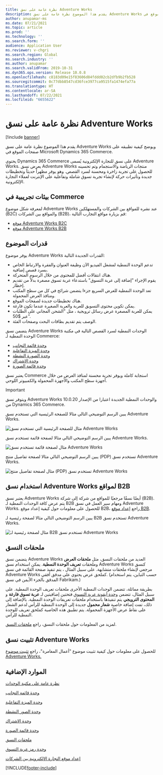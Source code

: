 ```yaml
---
title: نظرة عامة على نسق Adventure Works
description: يقدم هذا الموضوع نظرة عامة على نسق Adventure Works ويوضح كيفية تطبيقه على صفحات الموقع في Microsoft Dynamics 365 Commerce.
author: anupamar-ms
ms.date: 07/21/2021
ms.topic: article
ms.prod: ''
ms.technology: ''
ms.search.form: ''
audience: Application User
ms.reviewer: v-chgri
ms.search.region: Global
ms.search.industry: ''
ms.author: anupamar
ms.search.validFrom: 2019-10-31
ms.dyn365.ops.version: Release 10.0.8
ms.openlocfilehash: c8183d09e15f83606d84fddd02cb2dfb9b2fb528
ms.sourcegitcommit: 0c77dbb8547cd36fce3977ca9515fa1474efa77a
ms.translationtype: HT
ms.contentlocale: ar-SA
ms.lasthandoff: 07/22/2021
ms.locfileid: "6655622"
---
```

# <a name="adventure-works-theme-overview"></a>نظرة عامة على نسق Adventure Works

[!include [banner](includes/banner.md)]

يقدم هذا الموضوع نظرة عامة على نسق Adventure Works ويوضح كيفية تطبيقه على صفحات الموقع في Microsoft Dynamics 365 Commerce.

يحتوي Dynamics 365 Commerce على نسق للتجارة الإلكترونية يُسمى Adventure Works. يعرض نسق Adventure Works منتجات الرياضة والاستجمام وتم تحسينه للحصول على تجربة زاخرة ومحسنة لسرد القصص. وهو يوفر مظهراً حديثاً وتخطيطات جديدة وتأثيرات حركة لإنشاء تجربة تسوق شاملة وتفاعلية على الإنترنت لعملاء التجارة الإلكترونية.

## <a name="trial-environments-in-commerce"></a>بيئات تجريبية في Commerce

لمعرفة شكل موضوع Adventure Works عند نشره للمواقع بين الشركات والمستهلكين (B2C) والمواقع بين الشركات (B2B)، قم بزيارة مواقع التجارب التالية:

- [موقع Adventure Works B2C](https://www.adventure-works.com/)
- [موقع Adventure Works B2B](https://www.adventure-works.com/business)

## <a name="theme-capabilities"></a>قدرات الموضوع

يوفر موضوع Adventure Works القدرات الجديدة التالية:

- تدعم الوحدة النمطية لمشغل الفيديو الآن وظيفة العنوان والفقرة والارتباط الخاص بسرد قصص إضافية.
- هناك انتقالات أفضل للمحتوى من خلال الرسوم المتحركة.
- يقوم الإجراء "إضافة إلى عربة التسوق" باستدعاء عربة تسوق مصغرة بدلاً من تقديم إخطار.
- تعد الوحدة النمطية للعرض السريع جزءا يتضمن شرائح في كل من سطح المكتب ومنافذ العرض المحمولة.
- هناك تخطيطات جديدة لصفحات الموقع. 
- يمكن تكوين محتوى التسويق للعربة والعربة الصغيرة عندما تكون فارغة.
- يمكن للعربة المصغرة عرض رسائل ترويجية ، مثل "الشحن المجاني على الطلبات عبر $50".
- الوصف يتم تقديم بطاقات البحث وصفحات الفئة.

يتضمن نسق Adventure Works الوحدات النمطية لسرد القصص التالية في مكتبة الوحدة النمطية لـ Commerce:

- [وحدة قائمة التجانب](tile-list-module.md)
- [وحدة الميزة التفاعلية](interactive-feature-module.md)
- [وحدة الصورة النشطة](active-image-module.md)
- [وحدة الاشتراك](subscribe-module.md)
- [وحدة قائمة الصورة](image-list-module.md)

يعتبر نسق Commerce استجابة كاملة ويوفر تجربة محسنة لمنافذ العرض من خلال أجهزة سطح المكتب والأجهزة المحمولة والكمبيوتر اللوحي.

> [!IMPORTANT]
> ويتوفر نسق Adventure Works والوحدات النمطية الجديدة اعتبارا من الإصدار 10.0.20 من Dynamics 365 Commerce.

يبين الرسم التوضيحي التالي مثالا للصفحة الرئيسية التي تستخدم نسق Adventure Works.

![مثال للصفحة الرئيسية التي تستخدم نسق Adventure Works](./media/aw_b2c.PNG)

يبين الرسم التوضيحي التالي مثالا لصفحة قائمة تستخدم نسق Adventure Works.

![مثال لصفحة قائمة تستخدم نسق Adventure Works](./media/Aw_list.PNG)

يبين الرسم التوضيحي التالي مثالا لصفحة تفاصيل منتج (PDP) تستخدم نسق Adventure Works.

![مثال لصفحة تفاصيل منتج (PDP) تستخدم نسق Adventure Works](./media/aw_pdp.PNG)

## <a name="use-the-adventure-works-theme-for-b2b-sites"></a>استخدام نسق Adventure Works لمواقع B2B

يعتبر نسق Adventure Works أيضًا نسقًا مرجعيًا للمواقع من شركة إلى شركة (B2B). يتم عرض كافة الوحدات النمطية لـ B2B ومهام سير العمل في نسق Adventure Works. للحصول على معلومات حول كيفية إعداد موقع B2B، راجع [إعداد موقع B2B](./b2b/set-up-b2b-site.md).

يبين الرسم التوضيحي التالي مثالا لصفحة رئيسية لـ B2B تستخدم نسق Adventure Works.

![مثال لصفحة رئيسية لـ B2B تستخدم نسق Adventure Works](./media/aw_b2b.PNG)

## <a name="theme-extensions"></a>ملحقات النسق

يتضمن نسق Adventure Works العديد من ملحقات النسق، مثل **ملحقات العرض** وملحقات **تعريف الوحدة النمطية**. يمكن استخدام نسق Adventure Works كنسق مرجعي لإنشاء ملحقات متشابهة. على سبيل المثال ، يتم تنفيذ صفحة القائمة في نسق Adventure Works كملحق عرض يحتوي على مدقق أفقي. (حسب التباين، يتم استخدام المدقق بالجزء الأيمن في نسق Fabrikam.)

بطريقة مماثلة، تتضمن الوحدات النمطية الأخرى ملحقات تعريف الوحدة النمطية. على سبيل المثال، تتضمن [وحدة أيقونة عربة التسوق](cart-icon-module.md) فتحتين إضافيتين لـ **عربة تسوق فارغة** و **المحتوى الترويجي** يتم تنفيذها باستخدام ملحقات تعريفات الوحدة النمطية. بالإضافة إلى ذلك، تمت إضافة خاصية **شعار محمول** جديدة إلى الوحدة النمطية للرأس لدعم الشعار على نقاط عرض الأجهزة المحمولة. يتم تطبيق هذه الخاصية كملحق تعريف للوحدة النمطية للرأس.

لمزيد من المعلومات حول ملحقات النسق، راجع [ملحقات النسق](e-commerce-extensibility/theme-module-extensions.md).

## <a name="install-the-adventure-works-theme"></a>تثبيت نسق Adventure Works

للحصول على معلومات حول كيفية تثبيت موضوع "أعمال المغامرة"، راجع [تثبيت موضوع Adventure Works.](install-adventure-works.md)

## <a name="additional-resources"></a>الموارد الإضافية

[نظرة عامة على مكتبة الوحدات](starter-kit-overview.md)

[وحدة قائمة التجانب](tile-list-module.md)

[وحدة الميزة التفاعلية](interactive-feature-module.md)

[وحدة الصور النشطة](active-image-module.md)

[وحدة الاشتراك](subscribe-module.md)

[وحدة قائمة الصورة](image-list-module.md)

[ملحقات النسق](e-commerce-extensibility/theme-module-extensions.md)

[وحدة رمز عربة التسوق](cart-icon-module.md)

[إعداد موقع التجارة الإلكترونية بين الشركات](./b2b/set-up-b2b-site.md)

[!INCLUDE[footer-include](../includes/footer-banner.md)]
